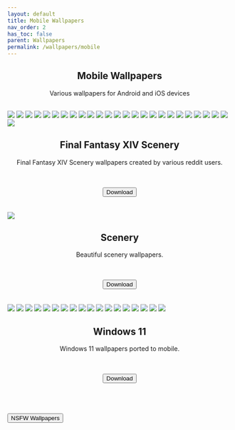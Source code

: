 ```yaml
---
layout: default
title: Mobile Wallpapers
nav_order: 2
has_toc: false
parent: Wallpapers
permalink: /wallpapers/mobile
---
```


<div class="card">
    <div class="container">
        <h2 class="text-small" style="text-align:center">Mobile Wallpapers</h2>
        <p class="text-small" style="text-align:center">Various wallpapers for Android and iOS devices</p>
    </div>
</div>
<br />

<!-- 
{: .note }
> {: .opaque }
> 
>
> 
-->

<div class="card">
    <div class="gallery">
        <img src="https://the-back-room.info/assets/images/wallpapers/mobile/sfw/FFXIV Scenery/Aleport.png" />
        <img src="https://the-back-room.info/assets/images/wallpapers/mobile/sfw/FFXIV Scenery/Amaurot.png" />
        <img src="https://the-back-room.info/assets/images/wallpapers/mobile/sfw/FFXIV Scenery/Camp-Bronze-Lake.png" />
        <img src="https://the-back-room.info/assets/images/wallpapers/mobile/sfw/FFXIV Scenery/Costa-del-Sol.png" />
        <img src="https://the-back-room.info/assets/images/wallpapers/mobile/sfw/FFXIV Scenery/Dohn-Mheg.png" />
        <img src="https://the-back-room.info/assets/images/wallpapers/mobile/sfw/FFXIV Scenery/Dravanian-Forelands.png" />
        <img src="https://the-back-room.info/assets/images/wallpapers/mobile/sfw/FFXIV Scenery/Elpis-1.png" />
        <img src="https://the-back-room.info/assets/images/wallpapers/mobile/sfw/FFXIV Scenery/Elpis-2.png" />
        <img src="https://the-back-room.info/assets/images/wallpapers/mobile/sfw/FFXIV Scenery/Endwalker.png" />
        <img src="https://the-back-room.info/assets/images/wallpapers/mobile/sfw/FFXIV Scenery/Lakeland.png" />
        <img src="https://the-back-room.info/assets/images/wallpapers/mobile/sfw/FFXIV Scenery/Sagoli-Desert.png" />
        <img src="https://the-back-room.info/assets/images/wallpapers/mobile/sfw/FFXIV Scenery/Thanolan.png" />
        <img src="https://the-back-room.info/assets/images/wallpapers/mobile/sfw/FFXIV Scenery/Thavnair.png" />
        <img src="https://the-back-room.info/assets/images/wallpapers/mobile/sfw/FFXIV Scenery/The-Aetherfont.png" />
        <img src="https://the-back-room.info/assets/images/wallpapers/mobile/sfw/FFXIV Scenery/The-Azim-Steppe.png" />
        <img src="https://the-back-room.info/assets/images/wallpapers/mobile/sfw/FFXIV Scenery/The-Black-Shroud.png" />
        <img src="https://the-back-room.info/assets/images/wallpapers/mobile/sfw/FFXIV Scenery/The-Crystarium.png" />
        <img src="https://the-back-room.info/assets/images/wallpapers/mobile/sfw/FFXIV Scenery/The-Fringes.png" />
        <img src="https://the-back-room.info/assets/images/wallpapers/mobile/sfw/FFXIV Scenery/The-Lochs.png" />
        <img src="https://the-back-room.info/assets/images/wallpapers/mobile/sfw/FFXIV Scenery/The-Omphalos.png" />
        <img src="https://the-back-room.info/assets/images/wallpapers/mobile/sfw/FFXIV Scenery/Uldah.png" />
        <img src="https://the-back-room.info/assets/images/wallpapers/mobile/sfw/FFXIV Scenery/Coerthas.png" />
        <img src="https://the-back-room.info/assets/images/wallpapers/mobile/sfw/FFXIV Scenery/Il-Mheg.png" />
        <img src="https://the-back-room.info/assets/images/wallpapers/mobile/sfw/FFXIV Scenery/Mare-Lamentorum.png" />
        <img src="https://the-back-room.info/assets/images/wallpapers/mobile/sfw/FFXIV Scenery/Old-Sharlayan.png" />
        <img src="https://the-back-room.info/assets/images/wallpapers/mobile/sfw/FFXIV Scenery/Raincatcher-Gully.png" />
    </div>
    <div class="container">
        <h2 class="text-small" style="text-align:center">Final Fantasy XIV Scenery</h2>
        <p class="text-small" style="text-align:center">Final Fantasy XIV Scenery wallpapers created by various reddit users.</p>
        <br /><br />
        <span class="fs-3">
            <div align="center" class="text-small">
                <a href="https://gitlab.com/the-back-room/Wallpapers/-/archive/main/Wallpapers-main.zip?path=mobile/SFW/FFXIV-Scenery" target="_blank">
                    <button type="button" name="button" class="btn">Download</button>
                </a>
            </div>
        </span>
        <br />
    </div>
</div>
<br />
<div class="card">
    <div class="gallery">
        <img src="https://the-back-room.info/assets/images/wallpapers/mobile/sfw/Scenery/Wallpaper (1).png" />
    </div>
    <div class="container">
        <h2 class="text-small" style="text-align:center">Scenery</h2>
        <p class="text-small" style="text-align:center">Beautiful scenery wallpapers.</p>
        <br /><br />
        <span class="fs-3">
            <div align="center" class="text-small">
                <a href="https://gitlab.com/the-back-room/Wallpapers/-/archive/main/Wallpapers-main.zip?path=mobile/SFW/Scenery" target="_blank">
                    <button type="button" name="button" class="btn">Download</button>
                </a>
            </div>
        </span>
        <br />
    </div>
</div>
<br />
<div class="card">
    <div class="gallery">
        <img src="https://the-back-room.info/assets/images/wallpapers/mobile/sfw/Windows 11/Windows 11 (1).png" />
        <img src="https://the-back-room.info/assets/images/wallpapers/mobile/sfw/Windows 11/Windows 11 (2).png" />
        <img src="https://the-back-room.info/assets/images/wallpapers/mobile/sfw/Windows 11/Windows 11 (3).png" />
        <img src="https://the-back-room.info/assets/images/wallpapers/mobile/sfw/Windows 11/Windows 11 (4).png" />
        <img src="https://the-back-room.info/assets/images/wallpapers/mobile/sfw/Windows 11/Windows 11 (5).png" />
        <img src="https://the-back-room.info/assets/images/wallpapers/mobile/sfw/Windows 11/Windows 11 (6).png" />
        <img src="https://the-back-room.info/assets/images/wallpapers/mobile/sfw/Windows 11/Windows 11 (7).png" />
        <img src="https://the-back-room.info/assets/images/wallpapers/mobile/sfw/Windows 11/Windows 11 (8).png" />
        <img src="https://the-back-room.info/assets/images/wallpapers/mobile/sfw/Windows 11/Windows 11 (9).png" />
        <img src="https://the-back-room.info/assets/images/wallpapers/mobile/sfw/Windows 11/Windows 11 (10).png" />
        <img src="https://the-back-room.info/assets/images/wallpapers/mobile/sfw/Windows 11/Windows 11 (11).png" />
        <img src="https://the-back-room.info/assets/images/wallpapers/mobile/sfw/Windows 11/Windows 11 (12).png" />
        <img src="https://the-back-room.info/assets/images/wallpapers/mobile/sfw/Windows 11/Windows 11 (13).png" />
        <img src="https://the-back-room.info/assets/images/wallpapers/mobile/sfw/Windows 11/Windows 11 (14).png" />
        <img src="https://the-back-room.info/assets/images/wallpapers/mobile/sfw/Windows 11/Windows 11 (15).png" />
        <img src="https://the-back-room.info/assets/images/wallpapers/mobile/sfw/Windows 11/Windows 11 (16).png" />
        <img src="https://the-back-room.info/assets/images/wallpapers/mobile/sfw/Windows 11/Windows 11 (17).png" />
        <img src="https://the-back-room.info/assets/images/wallpapers/mobile/sfw/Windows 11/Windows 11 (18).png" />
    </div>
    <div class="container">
        <h2 class="text-small" style="text-align:center">Windows 11</h2>
        <p class="text-small" style="text-align:center">Windows 11 wallpapers ported to mobile.</p>
        <br /><br />
        <span class="fs-3">
            <div align="center" class="text-small">
                <a href="https://gitlab.com/the-back-room/Wallpapers/-/archive/main/Wallpapers-main.zip?path=mobile/SFW/Windows-11" target="_blank">
                    <button type="button" name="button" class="btn">Download</button>
                </a>
            </div>
        </span>
        <br />
    </div>
</div>
<br /><br />
<!-- ////////////////////////////////////////////////////////////////////////////////////////////////////////////////////// -->
<br />
<a href="/wallpapers/mobile/nsfw">
    <button type="button" name="button" class="btn">NSFW Wallpapers</button>
</a>
<br />
<!-- ////////////////////////////////////////////////////////////////////////////////////////////////////////////////////// -->